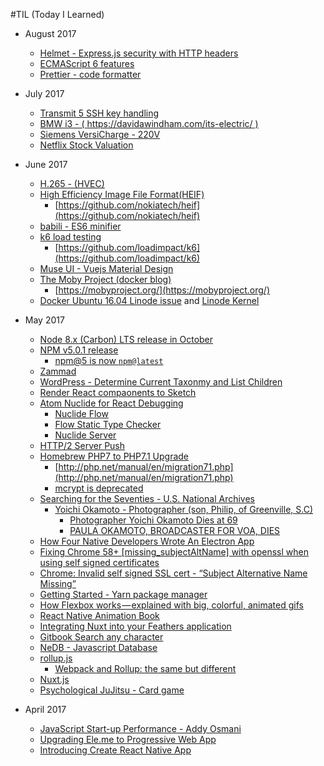 #TIL (Today I Learned)

* August 2017
	* [Helmet - Express.js security with HTTP headers](https://helmetjs.github.io/)
	* [ECMAScript 6 features](https://github.com/lukehoban/es6features)  
	* [Prettier - code formatter](https://github.com/prettier/prettier)

* July 2017
	- [Transmit 5 SSH key handling](https://library.panic.com/transmit5/sftp-authentication/)
	- [BMW i3 - ( https://davidawindham.com/its-electric/ ) ](https://davidawindham.com/its-electric/)  
	- [Siemens VersiCharge - 220V](https://w3.usa.siemens.com/powerdistribution/us/en/product-portfolio/electricvehicle/versicharge/pages/ev-charging-station.aspx)
	- [Netflix Stock Valuation](https://seekingalpha.com/article/4089390-netflix-growth-justify-valuation)


* June 2017
	- [H.265 - (HVEC)](https://en.wikipedia.org/wiki/High_Efficiency_Video_Coding)
	- [High Efficiency Image File Format(HEIF)](https://nokiatech.github.io/heif/)
		- [https://github.com/nokiatech/heif](https://github.com/nokiatech/heif)
	- [babili - ES6 minifier](https://github.com/babel/babili)
	- [k6 load testing](http://www.muse-ui.org/#/index)
		- [https://github.com/loadimpact/k6](https://github.com/loadimpact/k6)
	- [Muse UI - Vuejs Material Design](http://www.muse-ui.org/#/index)
	- [The Moby Project (docker blog)](https://blog.docker.com/2017/04/introducing-the-moby-project/)
		- [https://mobyproject.org/](https://mobyproject.org/)
	- [Docker Ubuntu 16.04 Linode issue](server/docker.md) and [Linode Kernel](saas/linode.md)  


* May 2017
	* [Node 8.x (Carbon) LTS release in October](https://github.com/nodejs/node/blob/master/doc/changelogs/CHANGELOG_V8.md#8.0.0)
	* [NPM v5.0.1 release](lang/npm.md)
		- [npm@5 is now `npm@latest`](https://medium.com/npm-inc/npm-5-is-now-npm-latest-d674e9e3b0ec)
	* [Zammad](host/zammad.md)
	* [WordPress - Determine Current Taxonmy and List Children](host/wordpress.md)
	* [Render React compaonents to Sketch](https://github.com/airbnb/react-sketchapp)
	* [Atom Nuclide for React Debugging](https://nuclide.io/docs/features/debugger/)
		* [Nuclide Flow](https://nuclide.io/docs/languages/flow/)
		* [Flow Static Type Checker](https://flow.org/en/docs/)
		* [Nuclide Server](https://nuclide.io/docs/features/remote/#nuclide-server)
	* [HTTP/2 Server Push](https://en.wikipedia.org/wiki/HTTP/2_Server_Push)
	* [Homebrew PHP7 to PHP7.1 Upgrade](software/brew.md)
		* [http://php.net/manual/en/migration71.php](http://php.net/manual/en/migration71.php)
		* [mcrypt is deprecated](http://php.net/manual/en/migration71.deprecated.php)
	* [Searching for the Seventies - U.S. National Archives](https://www.google.com/culturalinstitute/beta/exhibit/AQfyFcoI)
		* [Yoichi Okamoto - Photographer (son, Philip, of Greenville, S.C)](https://www.google.com/culturalinstitute/beta/asset/yoichi-okamoto-washington-dc-may-1973/XgFH0-MGK4AKmw)
			* [Photographer Yoichi Okamoto Dies at 69](https://www.washingtonpost.com/archive/local/1985/04/25/photographer-yoichi-okamoto-dies-at-69/49e170df-c57b-420e-b6b9-6963f3fd66b4/?utm_term=.7d2f0d0b339a)
			* [PAULA OKAMOTO, BROADCASTER FOR VOA, DIES](https://www.washingtonpost.com/archive/local/1992/05/21/paula-okamoto-broadcaster-for-voa-dies/02b93dc7-ff3f-4df3-bbf8-3edbf68de527/?utm_term=.fc1a7d820c0f)
	* [How Four Native Developers Wrote An Electron App](https://githubengineering.com/how-four-native-developers-wrote-an-electron-app/)
	* [Fixing Chrome 58+ [missing_subjectAltName] with openssl when using self signed certificates](https://alexanderzeitler.com/articles/Fixing-Chrome-missing_subjectAltName-selfsigned-cert-openssl/)
	* [Chrome: Invalid self signed SSL cert - “Subject Alternative Name Missing”](http://stackoverflow.com/questions/43665243/chrome-invalid-self-signed-ssl-cert-subject-alternative-name-missing)
	* [Getting Started - Yarn package manager](https://yarnpkg.com/en/docs/getting-started)
	* [How Flexbox works — explained with big, colorful, animated gifs](https://medium.freecodecamp.com/an-animated-guide-to-flexbox-d280cf6afc35)
	* [React Native Animation Book](https://github.com/browniefed/react-native-animation-book)
	* [Integrating Nuxt into your Feathers application](https://blog.feathersjs.com/ssr-vuejs-app-with-feathers-and-nuxt-bb7dfd3e6397)
	* [Gitbook Search any character](https://github.com/lwdgit/gitbook-plugin-search-plus)
	* [NeDB - Javascript Database](https://github.com/louischatriot/nedb)
	* [rollup.js](https://rollupjs.org/)
		* [Webpack and Rollup: the same but different](https://medium.com/webpack/webpack-and-rollup-the-same-but-different-a41ad427058c)
	* [Nuxt.js](https://nuxtjs.org/)
	* [Psychological JuJitsu - Card game](http://www.icynic.com/~don/psych.html)


* April 2017
	* [JavaScript Start-up Performance - Addy Osmani](https://medium.com/reloading/javascript-start-up-performance-69200f43b201)
	* [Upgrading Ele.me to Progressive Web App](https://medium.com/elemefe/upgrading-ele-me-to-progressive-web-app-2a446832e509)
	* [Introducing Create React Native App](https://github.com/react-community/create-react-native-app)
